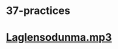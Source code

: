 # 37-practices

# [Laglensodunma.mp3](https://github.com/buda-apps/Laglensodunma/releases/download/v1.0.0/laglensodunma.mp3)
